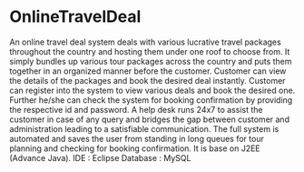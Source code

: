 # OnlineTravelDeal

An online travel deal system deals with various lucrative travel packages throughout the country and hosting them under one roof to choose from. It simply bundles up various tour packages across the country and puts them together in an organized manner before the customer. Customer can view the details of the packages and book the desired deal instantly.
Customer can register into the system to view various deals and book the desired one. Further he/she can check the system for booking confirmation by providing the respective id and password.
A help desk runs 24x7 to assist the customer in case of any query and bridges the gap between customer and administration leading to a satisfiable communication.
The full system is automated and saves the user from standing in long queues for tour planning and checking for booking confirmation.
It is base on J2EE (Advance Java).
IDE : Eclipse
Database : MySQL
